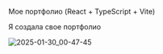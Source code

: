 Мое портфолио (React + TypeScript + Vite)

Я создала свое портфолио

![2025-01-30_00-47-45](https://github.com/user-attachments/assets/ccfac282-5f49-4d81-8891-4be47215d765)
